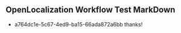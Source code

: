 ## OpenLocalization Workflow Test MarkDown
* a764dc1e-5c67-4ed9-ba15-66ada872a6bb thanks!

<!--HONumber=Aug16_HO3-->


